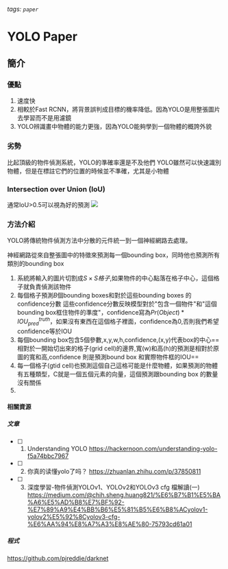 ###### tags: `paper`
# YOLO Paper
## 簡介
### 優點
1. 速度快
2. 相較於Fast RCNN，將背景誤判成目標的機率降低。因為YOLO是用整張圖片去學習而不是用濾鏡
3. YOLO辨識畫中物體的能力更強，因為YOLO能夠學到一個物體的概誇外貌

### 劣勢
比起頂級的物件偵測系統，YOLO的準確率還是不及他們
YOLO雖然可以快速識別物體，但是在標註它們的位置的時候並不準確，尤其是小物體


### Intersection over Union (IoU)
通常IoU>0.5可以視為好的預測
![](https://i.imgur.com/gpGHciY.png)

### 方法介紹
YOLO將傳統物件偵測方法中分散的元件統一到一個神經網路去處理。

神經網路從來自整張圖中的特徵來預測每一個bounding box，同時他也預測所有類別的bounding box

1. 系統將輸入的圖片切割成$S\times S格子$,如果物件的中心點落在格子中心，這個格子就負責偵測該物件
2. 每個格子預測$B$個bounding boxes和對於這些bounding boxes 的confidence分數
    這些confidence分數反映模型對於"包含一個物件"和"這個bounding box框住物件的準度"，confidence寫為$Pr(Object)* IOU^{truth}_{pred}$，如果沒有東西在這個格子裡面，confidence為0,否則我們希望confidence等於IOU
3. 每個bounding box包含5個參數,x,y,w,h,confidence,(x,y)代表box的中心==相對於一開始切出來的格子(grid cell)的邊界,寬(w)和高(h)的預測是相對於原圖的寬和高,confidence 則是預測bound box 和實際物件框的IOU==
4. 每一個格子(gtid cell)也預測這個自己這格可能是什麼物體，如果預測的物體有五種類型，C就是一個五個元素的向量，這個預測跟bounding box 的數量沒有關係
5.  





#### 相關資源

##### 文章
- [ ] 1. Understanding YOLO https://hackernoon.com/understanding-yolo-f5a74bbc7967
- [ ] 2. 你真的读懂yolo了吗？ https://zhuanlan.zhihu.com/p/37850811
- [ ] 3. 深度學習-物件偵測YOLOv1、YOLOv2和YOLOv3 cfg 檔解讀(一) https://medium.com/@chih.sheng.huang821/%E6%B7%B1%E5%BA%A6%E5%AD%B8%E7%BF%92-%E7%89%A9%E4%BB%B6%E5%81%B5%E6%B8%ACyolov1-yolov2%E5%92%8Cyolov3-cfg-%E6%AA%94%E8%A7%A3%E8%AE%80-75793cd61a01


##### 程式
https://github.com/pjreddie/darknet